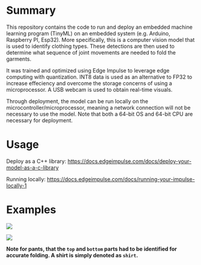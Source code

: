 
# Summary
This repository contains the code to run and deploy an embedded machine learning program (TinyML) on an embedded system (e.g. Arduino, Raspberry PI, Esp32).
More specifically, this is a computer vision model that is used to identify clothing types. These detections are then used to determine what sequence of joint movements are needed to fold the garments.

It was trained and optimized using Edge Impulse to leverage edge computing with quantization. INT8 data is used as an alternative to FP32 to increase effeciency and overcome the storage concerns of using a microprocessor. A USB webcam is used to obtain real-time visuals. 

Through deployment, the model can be run locally on the microcontroller/microprocessor, meaning a network connection will not be necessary to use the model. Note that both a 64-bit OS and 64-bit CPU are necessary for deployment.

# Usage

Deploy as a C++ library: https://docs.edgeimpulse.com/docs/deploy-your-model-as-a-c-library

Running locally: https://docs.edgeimpulse.com/docs/running-your-impulse-locally-1

# Examples

![](https://media.discordapp.net/attachments/928022919337103393/1210464639155183626/Screenshot_2024-02-23_005413.jpg?ex=65eaa80b&is=65d8330b&hm=c9e6307712b382de452b85bf028e704d9e8d3f804d2d4d8177f7dcb87a9740d8&=&format=webp&width=567&height=733)

![](https://cdn.discordapp.com/attachments/928022919337103393/1210465112176066590/Screenshot_2024-02-23_005604.jpg?ex=65eaa87c&is=65d8337c&hm=2b3c362555b4cc2a146eff7cca7e4e9fa154a10bbaa1fe725db34648bed6dcc1&)

**Note for pants, that the `top` and `bottom` parts had to be identified for accurate folding. A shirt is simply denoted as `shirt`.**



